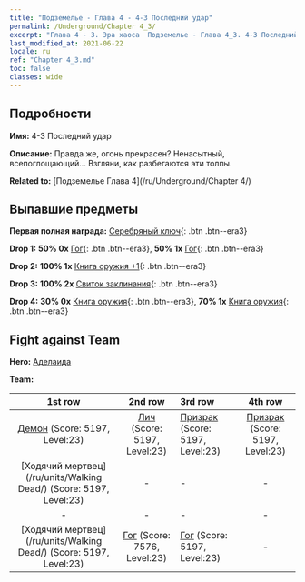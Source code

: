 ```yaml
---
title: "Подземелье - Глава 4 - 4-3 Последний удар"
permalink: /Underground/Chapter 4_3/
excerpt: "Глава 4 - 3. Эра хаоса  Подземелье - Глава 4_3. 4-3 Последний удар"
last_modified_at: 2021-06-22
locale: ru
ref: "Chapter 4_3.md"
toc: false
classes: wide
---
```


## Подробности

 **Имя:** 4-3 Последний удар

 **Описание:** Правда же, огонь прекрасен? Ненасытный, всепоглощающий... Взгляни, как разбегаются эти толпы.

 **Related to:** [Подземелье Глава 4](/ru/Underground/Chapter 4/)

## Выпавшие предметы

 **Первая полная награда:** [Серебряный ключ](/ItemsRU/con_693/){: .btn .btn--era3}

 **Drop 1:** **50% 0x** [Гог](/ItemsRU/unt_227/){: .btn .btn--era3}, **50% 1x** [Гог](/ItemsRU/unt_227/){: .btn .btn--era3}

 **Drop 2:** **100% 1x** [Книга оружия +1](/ItemsRU/mat_25/){: .btn .btn--era3}

 **Drop 3:** **100% 2x** [Свиток заклинания](/ItemsRU/con_694/){: .btn .btn--era3}

 **Drop 4:** **30% 0x** [Книга оружия](/ItemsRU/mat_18/){: .btn .btn--era3}, **70% 1x** [Книга оружия](/ItemsRU/mat_18/){: .btn .btn--era3}


## Fight against Team
 **Hero:** [Аделаида](/ru/heroes/Adelaide/)

 **Team:**


  | 1st row | 2nd row | 3rd row | 4th row |
  |:----:|:----:|:----|:----:|
  | [Демон](/ru/units/Demon/) (Score: 5197, Level:23)  | [Лич](/ru/units/Lich/) (Score: 5197, Level:23)  | [Призрак](/ru/units/Wight/) (Score: 5197, Level:23)  | [Призрак](/ru/units/Wight/) (Score: 5197, Level:23)  |
  | [Ходячий мертвец](/ru/units/Walking Dead/) (Score: 5197, Level:23)  | - | - | - |
  | - | - | - | - |
  | [Ходячий мертвец](/ru/units/Walking Dead/) (Score: 5197, Level:23)  | [Гог](/ru/units/Gog/) (Score: 7576, Level:23)  | [Гог](/ru/units/Gog/) (Score: 5197, Level:23)  | - |


